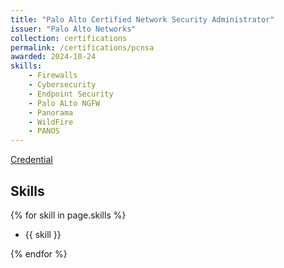 ```yaml
---
title: "Palo Alto Certified Network Security Administrator"
issuer: "Palo Alto Networks"
collection: certifications
permalink: /certifications/pcnsa
awarded: 2024-10-24
skills:
    - Firewalls
    - Cybersecurity
    - Endpoint Security
    - Palo ALto NGFW
    - Panorama
    - WildFire
    - PANOS 
---
```


[Credential](https://www.credly.com/badges/8dc87c57-313d-4830-bac6-e2d48e2ac9f3/linked_in_profile)

## Skills

{% for skill in page.skills %}

* {{ skill }}
  
{% endfor %}
